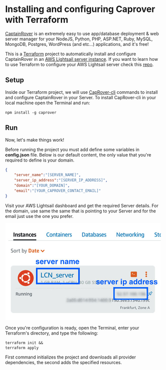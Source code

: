 # Installing and configuring Caprover with Terraform

[CaptainRover](https://caprover.com/) is an extremely easy to use app/database deployment & web server manager for your NodeJS, Python, PHP, ASP.NET, Ruby, MySQL, MongoDB, Postgres, WordPress (and etc...) applications, and it's free!

This is a [Terraform](https://registry.terraform.io) project to automatically install and configure CaptainRover in an [AWS Lightsail server instance](https://aws.amazon.com/lightsail/). If you want to learn how to use Terraform to configure your AWS Lightsail server check this [repo](https://github.com/lcnstudenthousingporto/infrastructure_terraform).

## Setup

Inside our Terraform project, we will use [CapRover-cli](https://github.com/caprover/caprover-cli) commands to install and configure CaptainRover in your Server. To install CapRover-cli in your local machine open the Terminal and run:

```shell
npm install -g caprover
```

## Run

Now, let's make things work!

Before running the project you must add define some variables in **config.json** file. Below is our default content, the only value that you're required to define is your domain.

```json
{
    "server_name":"[SERVER_NAME]",
    "server_ip_address":"[SERVER_IP_ADDRESS]",
    "domain":"[YOUR_DOMAIN]",
    "email":"[YOUR_CAPROVER_CONTACT_EMAIL]"
}
```

Visit your AWS Lightsail dashboard and get the required Server details. For the domain, use same the same that is pointing to your Server and for the email just use the one you prefer.

![Users panel](Images/LighstailServer.jpg)

Once you're configuration is ready, open the Terminal, enter your Terraform's directory, and type the following:

```shell
terraform init && 
terraform apply
```

First command initializes the project and downloads all provider dependencies, the second adds the specified resources.
